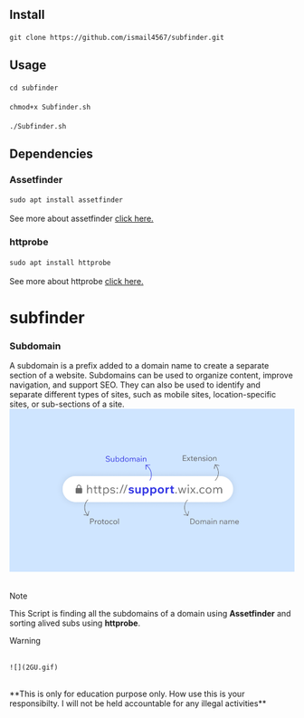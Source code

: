 ## Install
`git clone https://github.com/ismail4567/subfinder.git`
## Usage
`cd subfinder` <br> <br>
`chmod+x Subfinder.sh`<br> <br>
`./Subfinder.sh`
## Dependencies
### Assetfinder
`sudo apt install assetfinder` <br> <br>
See more about assetfinder [click here.](https://www.kali.org/tools/assetfinder/)
### httprobe
`sudo apt install httprobe` <br> <br>
See more about httprobe [click here.](https://www.kali.org/tools/httprobe/#:~:text=This%20package%20contains%20a%20tool,working%20http%20and%20https%20servers.)
# subfinder
### Subdomain
A subdomain is a prefix added to a domain name to create a separate section of a website. Subdomains can be used to organize content, improve navigation, and support SEO. They can also be used to identify and separate different types of sites, such as mobile sites, location-specific sites, or sub-sections of a site.
![](subdomain.webp)
<br><br>
> [!NOTE] 
> This Script is finding all the subdomains of a domain using **Assetfinder** and sorting alived subs using **httprobe**.

> [!WARNING]
>                                                                               ![](2GU.gif)
> <br>
> **This is only for education purpose only. How use this is your responsibilty. I will not be held accountable for any illegal activities**

